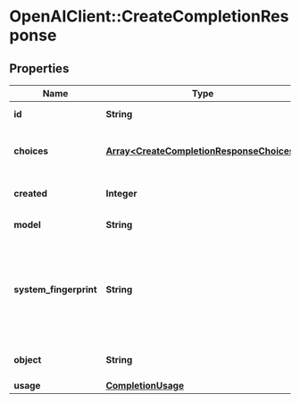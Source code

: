 # OpenAIClient::CreateCompletionResponse

## Properties
Name | Type | Description | Notes
------------ | ------------- | ------------- | -------------
**id** | **String** | A unique identifier for the completion. | 
**choices** | [**Array&lt;CreateCompletionResponseChoices&gt;**](CreateCompletionResponseChoices.md) | The list of completion choices the model generated for the input prompt. | 
**created** | **Integer** | The Unix timestamp (in seconds) of when the completion was created. | 
**model** | **String** | The model used for completion. | 
**system_fingerprint** | **String** | This fingerprint represents the backend configuration that the model runs with.  Can be used in conjunction with the &#x60;seed&#x60; request parameter to understand when backend changes have been made that might impact determinism.  | [optional] 
**object** | **String** | The object type, which is always \&quot;text_completion\&quot; | 
**usage** | [**CompletionUsage**](CompletionUsage.md) |  | [optional] 

